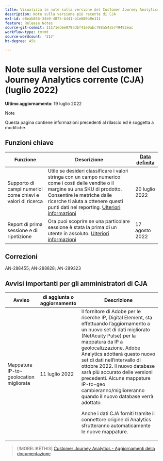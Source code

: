 ```yaml
---
title: Visualizza le note sulla versione del Customer Journey Analytics corrente
description: Note sulla versione più recente di CJA
exl-id: e8eab856-34e0-4875-b441-b1e680b9e111
feature: Release Notes
source-git-commit: 11171eb6e079adbf41e0abc798a54a5749492eac
workflow-type: tm+mt
source-wordcount: '217'
ht-degree: 45%

---
```


# Note sulla versione del Customer Journey Analytics corrente (CJA) (luglio 2022)

**Ultimo aggiornamento**: 19 luglio 2022

>[!NOTE]
>
>Questa pagina contiene informazioni precedenti al rilascio ed è soggetta a modifiche.

## Funzioni chiave

| Funzione | Descrizione | [Data definita](/help/release-notes/releases.md) |
| ----------- | ---------- | ----- |
| Supporto di campi numerici come chiavi e valori di ricerca | Utile se desideri classificare i valori stringa con un campo numerico come i costi delle vendite o il margine su una SKU di prodotto. Consentire le metriche dalle ricerche ti aiuta a ottenere questi punti dati nel reporting. [Ulteriori informazioni](https://experienceleague.adobe.com/docs/analytics-platform/using/cja-connections/create-connection.html?lang=it#numeric) | 20 luglio 2022 |
| Report di prima sessione e di ripetizione | Ora puoi scoprire se una particolare sessione è stata la prima di un utente in assoluto. [Ulteriori informazioni](https://experienceleague.adobe.com/docs/analytics-platform/using/cja-dataviews/data-views-usecases.html?lang=en#new-repeat) | 17 agosto 2022 |

## Correzioni

AN-288455; AN-288828; AN-289323

## Avvisi importanti per gli amministratori di CJA

| Avviso | di aggiunta o aggiornamento | Descrizione |
| --- | --- | --- |
| Mappatura IP-to-geolocation migliorata | 11 luglio 2022 | Il fornitore di Adobe per le ricerche IP, Digital Element, sta effettuando l’aggiornamento a un nuovo set di dati migliorato (NetAcuity Pulse) per la mappatura da IP a geolocalizzazione. Adobe Analytics adotterà questo nuovo set di dati nell’intervallo di ottobre 2022. Il nuovo database sarà più accurato delle versioni precedenti. Alcune mappature IP-to-geo cambieranno/miglioreranno quando il nuovo database verrà adottato.<p> Anche i dati CJA forniti tramite il connettore origine di Analytics sfrutteranno automaticamente le nuove mappature. |

>[!MORELIKETHIS]
>[Customer Journey Analytics - Aggiornamenti della documentazione](/help/release-notes/doc-changes.md)
